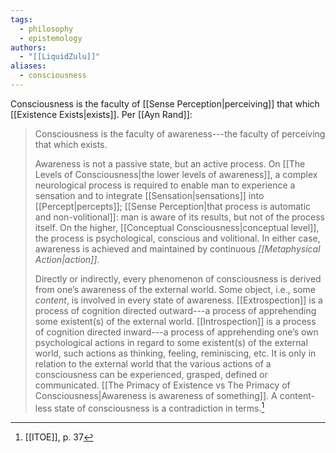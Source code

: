 ```yaml
---
tags:
  - philosophy
  - epistemology
authors:
  - "[[LiquidZulu]]"
aliases:
  - consciousness
---
```

Consciousness is the faculty of [[Sense Perception|perceiving]] that which [[Existence Exists|exists]]. Per [[Ayn Rand]]:

>Consciousness is the faculty of awareness---the faculty of perceiving that which exists.
>
>Awareness is not a passive state, but an active process. On [[The Levels of Consciousness|the lower levels of awareness]], a complex neurological process is required to enable man to experience a sensation and to integrate [[Sensation|sensations]] into [[Percept|percepts]]; [[Sense Perception|that process is automatic and non-volitional]]: man is aware of its results, but not of the process itself. On the higher, [[Conceptual Consciousness|conceptual level]], the process is psychological, conscious and volitional. In either case, awareness is achieved and maintained by continuous *[[Metaphysical Action|action]]*.
>
>Directly or indirectly, every phenomenon of consciousness is derived from one’s awareness of the external world. Some object, i.e., some _content_, is involved in every state of awareness. [[Extrospection]] is a process of cognition directed outward---a process of apprehending some existent(s) of the external world. [[Introspection]] is a process of cognition directed inward---a process of apprehending one’s own psychological actions in regard to some existent(s) of the external world, such actions as thinking, feeling, reminiscing, etc. It is only in relation to the external world that the various actions of a consciousness can be experienced, grasped, defined or communicated. [[The Primacy of Existence vs The Primacy of Consciousness|Awareness is awareness of something]]. A content-less state of consciousness is a contradiction in terms.[^1]

[^1]: [[ITOE]], p. 37